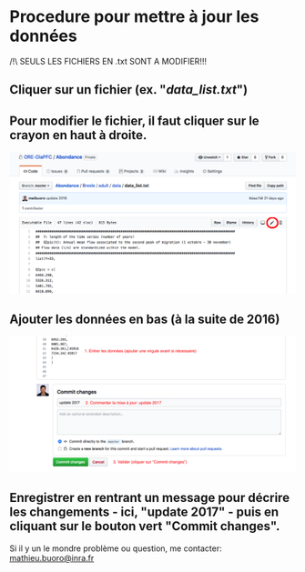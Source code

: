 Procedure pour mettre à jour les données
======

/!\ SEULS LES FICHIERS EN .txt SONT A MODIFIER!!!  

## Cliquer sur un fichier (ex. "*data_list.txt*") 

## Pour modifier le fichier, il faut cliquer sur le **crayon** en haut à droite.

![photo1](shot1.png)

## Ajouter les données en bas (à la suite de 2016)

![photo1](shot2.png)

## Enregistrer en rentrant un message pour décrire les changements - ici, "update 2017" - puis en cliquant sur le bouton vert "Commit changes".

Si il y un le mondre problème ou question, me contacter: mathieu.buoro@inra.fr
